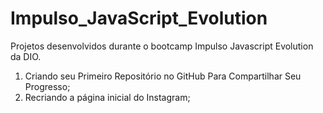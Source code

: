 # Impulso_JavaScript_Evolution

Projetos desenvolvidos durante o bootcamp Impulso Javascript Evolution da DIO.



1. Criando seu Primeiro Repositório no GitHub Para Compartilhar Seu Progresso;
2. Recriando a página inicial do Instagram;
